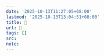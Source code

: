 ```yaml
---
date: '2025-10-13T11:27:05+08:00'
lastmod: '2025-10-13T13:04:51+08:00'
title: 󰕜
url: 󰕜
tags: []
src:
note:
---
```

